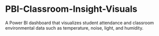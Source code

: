 # PBI-Classroom-Insight-Visuals
A Power BI dashboard that visualizes student attendance and classroom environmental data such as temperature, noise, light, and humidity.
